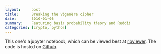 ```yaml
---
layout:     post
title:      Breaking the Vigenère cipher
date:       2016-01-08
summary:    Featuring basic probability theory and Reddit
categories: [crypto, python]
---
```


This one's a jupyter notebook, which can be viewed best at [nbviewer](https://nbviewer.ipython.org/github/asnr/breaking-the-vigenere-cipher/blob/master/vigenere_cipher.ipynb). The code is hosted on [Github](https://github.com/asnr/breaking-the-vigenere-cipher).
